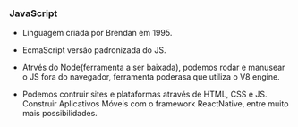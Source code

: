 ### JavaScript

- Linguagem criada por Brendan em 1995.
- EcmaScript versão padronizada do JS.

- Atrvés do Node(ferramenta a ser baixada), podemos rodar e manusear o JS fora do navegador, ferramenta poderasa que utiliza o V8 engine.
- Podemos contruir sites e plataformas através de HTML, CSS e JS. Construir Aplicativos Móveis com o framework ReactNative, entre muito mais possibilidades.

